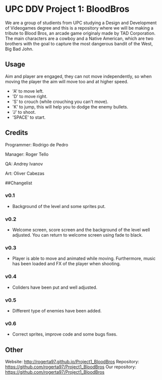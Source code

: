 
# UPC DDV Project 1: BloodBros
We are a group of studients from UPC studying a Design and Development of Videogames degree and this is a repository where we will be making a tribute to Blood Bros, an arcade game originaly made by TAD Corporation. The main characters are a cowboy and a Native American, which are two brothers with the goal to capture the most dangerous bandit of the West, Big Bad John.

## Usage
Aim and player are engaged, they can not move independently, so when moving the player the aim will move too and at higher speed. 
  - 'A' to move left. 
  - 'D' to move right. 
  - 'S' to crouch (while crouching you can't move).
  - 'K' to jump, this will help you to dodge the enemy bullets.
  - 'J' to shoot. 
  - 'SPACE' to start.

## Credits
Programmer: Rodrigo de Pedro

Manager: Roger Tello

QA: Andrey Ivanov

Art: Oliver Cabezas

##Changelist
### v0.1
  - Background of the level and some sprites put.

### v0.2
  - Welcome screen, score screen and the background of the level well adjusted. You can return to welcome screen using fade to black. 

### v0.3
  - Player is able to move and animated while moving. Furthermore, music has been loaded and FX of the player when shooting. 
  
### v0.4
  - Coliders have been put and well adjusted.

### v0.5
  - Different type of enemies have been added.

### v0.6
  - Correct sprites, improve code and some bugs fixes.

## Other 
Website: http://rogerta97.github.io/Project1_BloodBros
Repository: https://github.com/rogerta97/Project1_BloodBros
Our repository: https://github.com/rogerta97/Project1_BloodBros
